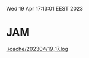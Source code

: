 Wed 19 Apr 17:13:01 EEST 2023
# JAM
<a href='./cache/202304/19_17.log'>./cache/202304/19_17.log</a>
